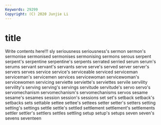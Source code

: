```yaml
---
Keywords: 29299
Copyright: (C) 2020 Junjie Li
---
```


# title

Write contents here!!!
sly 
seriousness 
seriousness's 
sermon 
sermon's 
sermonise 
sermonised 
sermonises 
sermonising
sermons 
serous 
serpent 
serpent's 
serpentine 
serpentine's 
serpents 
serrated 
serried 
serum
serum's 
serums 
servant 
servant's 
servants 
serve 
serve's 
served 
server 
server's
servers 
serves 
service 
service's 
serviceable 
serviced 
serviceman 
serviceman's 
servicemen 
services
servicewoman 
servicewoman's 
servicewomen 
servicing 
serviette 
serviette's 
serviettes 
servile 
servility 
servility's
serving 
serving's 
servings 
servitude 
servitude's 
servo 
servo's 
servomechanism 
servomechanism's 
servomechanisms
servos 
sesame 
sesame's 
sesames 
session 
session's 
sessions 
set 
set's 
setback
setback's 
setbacks 
sets 
settable 
settee 
settee's 
settees 
setter 
setter's 
setters
setting 
setting's 
settings 
settle 
settle's 
settled 
settlement 
settlement's 
settlements 
settler
settler's 
settlers 
settles 
settling 
setup 
setup's 
setups 
seven 
seven's 
sevens
seventeen 
